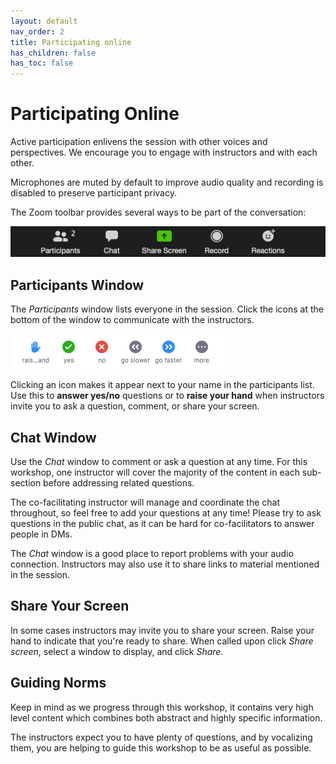 ```yaml
---
layout: default
nav_order: 2
title: Participating online
has_children: false
has_toc: false
---
```


# Participating Online

Active participation enlivens the session with other voices and perspectives. We encourage you to engage with instructors and with each other.

Microphones are muted by default to improve audio quality and recording is disabled to preserve participant privacy.

The Zoom toolbar provides several ways to be part of the conversation:

<img src="figures/zoom_toolbar.png" alt="Zoom toolbar" width="510"/>
<br/>

## Participants Window

The _Participants_ window lists everyone in the session. Click the icons at the bottom of the window to communicate with the instructors.

![Menu at bottom of participants window](figures/participants_window_menu.png)

Clicking an icon makes it appear next to your name in the participants list. Use this to **answer yes/no** questions or to **raise your hand** when instructors invite you to ask a question, comment, or share your screen.
<br/>

## Chat Window

Use the _Chat_ window to comment or ask a question at any time. For this workshop, one instructor will cover the majority of the content in each sub-section before addressing related questions. 

The co-facilitating instructor will manage and coordinate the chat throughout, so feel free to add your questions at any time! Please try to ask questions in the public chat, as it can be hard for co-facilitators to answer people in DMs.

The _Chat_ window is a good place to report problems with your audio connection. Instructors may also use it to share links to material mentioned in the session.
<br/>

## Share Your Screen

In some cases instructors may invite you to share your screen. Raise your hand to indicate that you're ready to share. When called upon click _Share screen_, select a window to display, and click _Share_.
<br/>

## Guiding Norms

Keep in mind as we progress through this workshop, it contains very high level content which combines both abstract and highly specific information.

The instructors expect you to have plenty of questions, and by vocalizing them, you are helping to guide this workshop to be as useful as possible.